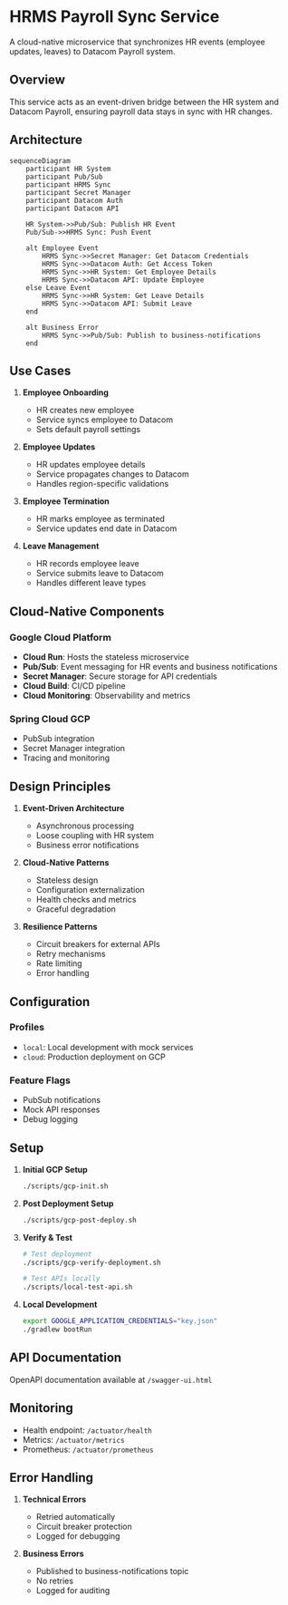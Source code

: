 # HRMS Payroll Sync Service

A cloud-native microservice that synchronizes HR events (employee updates, leaves) to Datacom Payroll system.

## Overview

This service acts as an event-driven bridge between the HR system and Datacom Payroll, ensuring payroll data stays in sync with HR changes.

## Architecture

```mermaid
sequenceDiagram
    participant HR System
    participant Pub/Sub
    participant HRMS Sync
    participant Secret Manager
    participant Datacom Auth
    participant Datacom API

    HR System->>Pub/Sub: Publish HR Event
    Pub/Sub->>HRMS Sync: Push Event
    
    alt Employee Event
        HRMS Sync->>Secret Manager: Get Datacom Credentials
        HRMS Sync->>Datacom Auth: Get Access Token
        HRMS Sync->>HR System: Get Employee Details
        HRMS Sync->>Datacom API: Update Employee
    else Leave Event
        HRMS Sync->>HR System: Get Leave Details
        HRMS Sync->>Datacom API: Submit Leave
    end

    alt Business Error
        HRMS Sync->>Pub/Sub: Publish to business-notifications
    end
```

## Use Cases

1. **Employee Onboarding**
   - HR creates new employee
   - Service syncs employee to Datacom
   - Sets default payroll settings

2. **Employee Updates**
   - HR updates employee details
   - Service propagates changes to Datacom
   - Handles region-specific validations

3. **Employee Termination**
   - HR marks employee as terminated
   - Service updates end date in Datacom

4. **Leave Management**
   - HR records employee leave
   - Service submits leave to Datacom
   - Handles different leave types

## Cloud-Native Components

### Google Cloud Platform
- **Cloud Run**: Hosts the stateless microservice
- **Pub/Sub**: Event messaging for HR events and business notifications
- **Secret Manager**: Secure storage for API credentials
- **Cloud Build**: CI/CD pipeline
- **Cloud Monitoring**: Observability and metrics

### Spring Cloud GCP
- PubSub integration
- Secret Manager integration
- Tracing and monitoring

## Design Principles

1. **Event-Driven Architecture**
   - Asynchronous processing
   - Loose coupling with HR system
   - Business error notifications

2. **Cloud-Native Patterns**
   - Stateless design
   - Configuration externalization
   - Health checks and metrics
   - Graceful degradation

3. **Resilience Patterns**
   - Circuit breakers for external APIs
   - Retry mechanisms
   - Rate limiting
   - Error handling

## Configuration

### Profiles
- `local`: Local development with mock services
- `cloud`: Production deployment on GCP

### Feature Flags
- PubSub notifications
- Mock API responses
- Debug logging

## Setup

1. **Initial GCP Setup**
   ```bash
   ./scripts/gcp-init.sh
   ```
2. **Post Deployment Setup**
   ```bash
   ./scripts/gcp-post-deploy.sh
   ```

3. **Verify & Test**
   ```bash
   # Test deployment
   ./scripts/gcp-verify-deployment.sh

   # Test APIs locally
   ./scripts/local-test-api.sh
   ```

4. **Local Development**
   ```bash
   export GOOGLE_APPLICATION_CREDENTIALS="key.json"
   ./gradlew bootRun
   ```

## API Documentation

OpenAPI documentation available at `/swagger-ui.html`

## Monitoring

- Health endpoint: `/actuator/health`
- Metrics: `/actuator/metrics`
- Prometheus: `/actuator/prometheus`

## Error Handling

1. **Technical Errors**
   - Retried automatically
   - Circuit breaker protection
   - Logged for debugging

2. **Business Errors**
   - Published to business-notifications topic
   - No retries
   - Logged for auditing 
